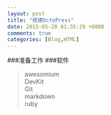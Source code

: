 ```yaml
---
layout: post
title: "搭建OctoPress"
date: 2015-05-20 01:35:29 +0800
comments: true
categories: [Blog,HTML]
---
```


###准备工作
###软件
> awesomium <br/>
> DevKit<br/>
> Git<br/>
> markdown<br/>
> ruby<br/>